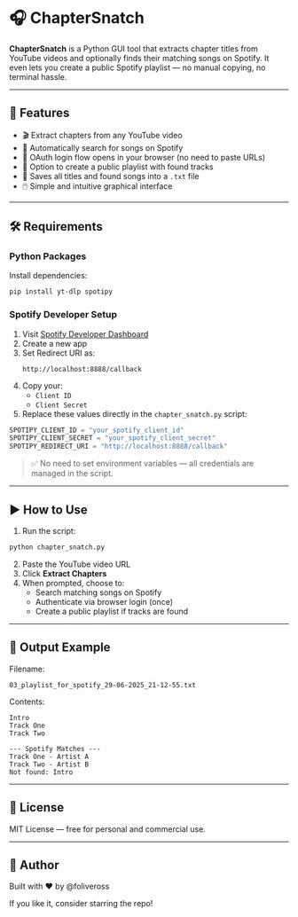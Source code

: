# 🎧 ChapterSnatch

**ChapterSnatch** is a Python GUI tool that extracts chapter titles from YouTube videos and optionally finds their matching songs on Spotify. It even lets you create a public Spotify playlist — no manual copying, no terminal hassle.

---

## 🚀 Features

- 🎬 Extract chapters from any YouTube video
- 🔎 Automatically search for songs on Spotify
- 🧠 OAuth login flow opens in your browser (no need to paste URLs)
- 🎵 Option to create a public playlist with found tracks
- 💾 Saves all titles and found songs into a `.txt` file
- 🖱️ Simple and intuitive graphical interface

---

## 🛠️ Requirements

### Python Packages

Install dependencies:

```bash
pip install yt-dlp spotipy
```

### Spotify Developer Setup

1. Visit [Spotify Developer Dashboard](https://developer.spotify.com/dashboard)
2. Create a new app
3. Set Redirect URI as:
   ```
   http://localhost:8888/callback
   ```
4. Copy your:
   - `Client ID`
   - `Client Secret`
5. Replace these values directly in the `chapter_snatch.py` script:

```python
SPOTIPY_CLIENT_ID = "your_spotify_client_id"
SPOTIPY_CLIENT_SECRET = "your_spotify_client_secret"
SPOTIPY_REDIRECT_URI = "http://localhost:8888/callback"
```

> ✅ No need to set environment variables — all credentials are managed in the script.

---

## ▶️ How to Use

1. Run the script:

```bash
python chapter_snatch.py
```

2. Paste the YouTube video URL
3. Click **Extract Chapters**
4. When prompted, choose to:
   - Search matching songs on Spotify
   - Authenticate via browser login (once)
   - Create a public playlist if tracks are found

---

## 📁 Output Example

Filename:

```
03_playlist_for_spotify_29-06-2025_21-12-55.txt
```

Contents:

```
Intro
Track One
Track Two

--- Spotify Matches ---
Track One - Artist A
Track Two - Artist B
Not found: Intro
```

---

## 📜 License

MIT License — free for personal and commercial use.

---

## 👤 Author

Built with ❤️ by @foliveross

If you like it, consider starring the repo!
